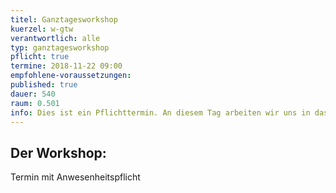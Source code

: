 ```yaml
---
titel: Ganztagesworkshop
kuerzel: w-gtw
verantwortlich: alle
typ: ganztagesworkshop
pflicht: true
termine: 2018-11-22 09:00
empfohlene-voraussetzungen: 
published: true
dauer: 540
raum: 0.501
info: Dies ist ein Pflichttermin. An diesem Tag arbeiten wir uns in das Projektthema ein.
---
```


## Der Workshop:
Termin mit Anwesenheitspflicht

